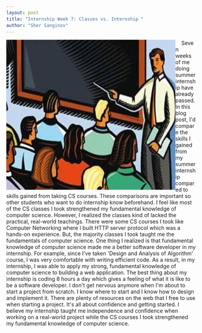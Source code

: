 ```yaml
---
layout: post
title: "Internship Week 7: Classes vs. Internship "
author: "Sher Sanginov"
---
```



<img class="img-responsive" src="/assets/img/intern17.jpg" alt="Drawing" style="width: 450px; height: 400px; display: block; float:left; ">

&nbsp;&nbsp;&nbsp;&nbsp;Seven weeks of me doing summer internship have already passed. In this blog post, I'd compare the skills I gained from my summer internship compared to skills gained from taking CS courses. These comparisons are important so other students who want to do internship know beforehand. I feel like most of the CS classes I took strengthened my fundamental knowledge of computer science. However, I realized the classes kind of lacked the practical, real-world teachings. There were some CS courses I took like Computer Networking where I built HTTP server protocol which was a hands-on experience. But, the majority classes I took taught me the fundamentals of computer science. One thing I realized is that fundamental knowledge of computer science made me a better software developer in my internship. For example, since I've taken 'Design and Analysis of Algorithm' course, I was very comfortable with writing efficient code. As a result, in my internship, I was able to apply my strong, fundamental knowledge of computer science to building a web application. The best thing about my internship is coding 8 hours a day which gives a feeling of what it is like to be a software developer. I don't get nervous anymore when I'm about to start a project from scratch. I know where to start and I know how to design and implement it. There are plenty of resources on the web that I free to use when starting a project. It's all about confidence and getting started. I believe my internship taught me independence and confidence when working on a real-world project while the CS courses I took strengthened my fundamental knowledge of computer science.
